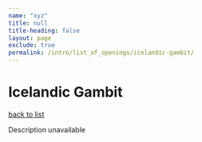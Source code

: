```yaml
---
name: "xyz"
title: null
title-heading: false
layout: page
exclude: true
permalink: /intro/list_of_openings/icelandic-gambit/
---
```


# Icelandic Gambit

[back to list](../../list_of_openings)

Description unavailable